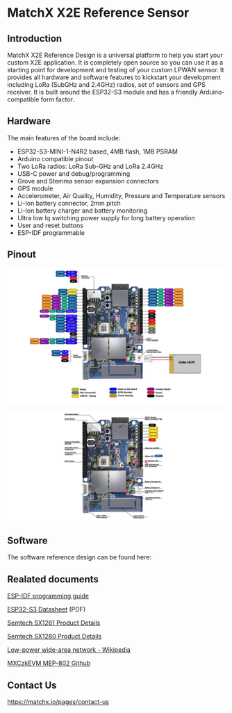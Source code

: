 # MatchX X2E Reference Sensor



## Introduction

MatchX X2E Reference Design is a universal platform to help you start your custom X2E application. It is completely open source so you can use it as a starting point for development and testing of your custom LPWAN sensor. It provides all hardware and software features to kickstart your development including LoRa (SubGHz and 2.4GHz) radios, set of sensors and GPS receiver. It is built around the ESP32-S3 module and has a friendly Arduino-compatible form factor.

## Hardware

The main features of the board include:

- ESP32-S3-MINI-1-N4R2 based, 4MB flash, 1MB PSRAM
- Arduino compatible pinout
-  Two LoRa radios: LoRa Sub-GHz and LoRa 2.4GHz
- USB-C power and debug/programming
- Grove and Stemma sensor expansion connectors
- GPS module
- Accelerometer, Air Quality, Humidity, Pressure and Temperature sensors
- Li-Ion battery connector, 2mm pitch
- Li-Ion battery charger and battery monitoring
- Ultra low Iq switching power supply for long battery operation
- User and reset buttons
- ESP-IDF programmable


## Pinout

![image info](./Docs/pictures/matchx%20x2e%20ref%20des%20pinout%201.png)

![image info](./Docs/pictures/matchx%20x2e%20ref%20des%20pinout%202.png)

## Software

The software reference design can be found here:

## Realated documents

[ESP-IDF programming guide](https://docs.espressif.com/projects/esp-idf/en/latest/esp32s3/get-started/index.html)

[ESP32-S3 Datasheet](https://www.espressif.com/sites/default/files/documentation/esp32-s3_datasheet_en.pdf) (PDF)

[Semtech SX1261 Product Details](https://www.semtech.com/products/wireless-rf/lora-connect/sx1261) 

[Semtech SX1280 Product Details](https://www.semtech.com/products/wireless-rf/lora-connect/sx1280) 

[Low-power wide-area network - Wikipedia](https://en.wikipedia.org/wiki/Low-power_wide-area_network)

[MXCzkEVM MEP-802 Github](https://github.com/MXCzkEVM/MEPs/blob/main/proposals/mep-802.md)

## Contact Us
https://matchx.io/pages/contact-us